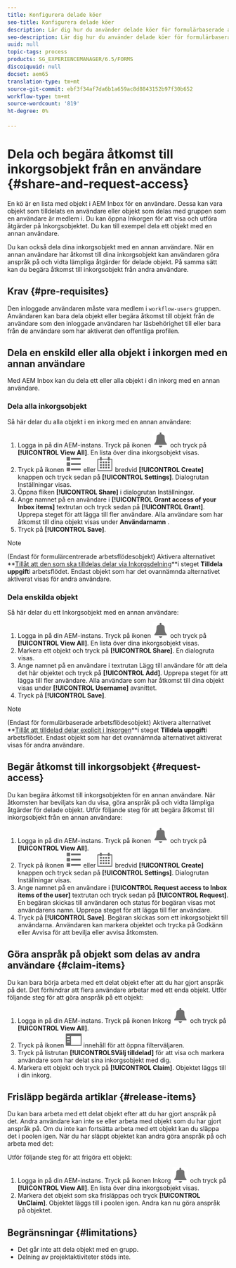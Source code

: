 ```yaml
---
title: Konfigurera delade köer
seo-title: Konfigurera delade köer
description: Lär dig hur du använder delade köer för formulärbaserade arbetsflöden på AEM Forms i OSGi.
seo-description: Lär dig hur du använder delade köer för formulärbaserade arbetsflöden på AEM Forms i OSGi.
uuid: null
topic-tags: process
products: SG_EXPERIENCEMANAGER/6.5/FORMS
discoiquuid: null
docset: aem65
translation-type: tm+mt
source-git-commit: ebf3f34af7da6b1a659ac8d8843152b97f30b652
workflow-type: tm+mt
source-wordcount: '819'
ht-degree: 0%

---
```



# Dela och begära åtkomst till inkorgsobjekt från en användare {#share-and-request-access}

En kö är en lista med objekt i AEM Inbox för en användare. Dessa kan vara objekt som tilldelats en användare eller objekt som delas med gruppen som en användare är medlem i. Du kan öppna Inkorgen för att visa och utföra åtgärder på Inkorgsobjektet. Du kan till exempel dela ett objekt med en annan användare.

Du kan också dela dina inkorgsobjekt med en annan användare. När en annan användare har åtkomst till dina inkorgsobjekt kan användaren göra anspråk på och vidta lämpliga åtgärder för delade objekt. På samma sätt kan du begära åtkomst till inkorgsobjekt från andra användare.

## Krav {#pre-requisites}

Den inloggade användaren måste vara medlem i `workflow-users` gruppen. Användaren kan bara dela objekt eller begära åtkomst till objekt från de användare som den inloggade användaren har läsbehörighet till eller bara från de användare som har aktiverat den offentliga profilen.

## Dela en enskild eller alla objekt i inkorgen med en annan användare

Med AEM Inbox kan du dela ett eller alla objekt i din inkorg med en annan användare.

### Dela alla inkorgsobjekt

Så här delar du alla objekt i en inkorg med en annan användare:

1. Logga in på din AEM-instans. Tryck på ikonen ![Inkorg](assets/bell.svg) och tryck på **[!UICONTROL View All]**. En lista över dina inkorgsobjekt visas.
1. Tryck på ikonen ![Visa väljare](assets/viewlist.svg) eller ![Visa väljare](assets/calendar.svg) bredvid **[!UICONTROL Create]** knappen och tryck sedan på **[!UICONTROL Settings]**. Dialogrutan Inställningar visas.
1. Öppna fliken **[!UICONTROL Share]** i dialogrutan Inställningar.
1. Ange namnet på en användare i **[!UICONTROL Grant access of your Inbox items]** textrutan och tryck sedan på **[!UICONTROL Grant]**. Upprepa steget för att lägga till fler användare. Alla användare som har åtkomst till dina objekt visas under **Användarnamn** .
1. Tryck på **[!UICONTROL Save]**.

>[!NOTE]
>
>(Endast för formulärcentrerade arbetsflödesobjekt) Aktivera alternativet **[Tillåt att den som ska tilldelas delar via Inkorgsdelning](aem-forms-workflow-step-reference.md)**i steget **Tilldela uppgift**i arbetsflödet. Endast objekt som har det ovannämnda alternativet aktiverat visas för andra användare.

### Dela enskilda objekt

Så här delar du ett Inkorgsobjekt med en annan användare:

1. Logga in på din AEM-instans. Tryck på ikonen ![Inkorg](assets/bell.svg) och tryck på **[!UICONTROL View All]**. En lista över dina inkorgsobjekt visas.
1. Markera ett objekt och tryck på **[!UICONTROL Share]**. En dialogruta visas.
1. Ange namnet på en användare i textrutan Lägg till användare för att dela det här objektet och tryck på **[!UICONTROL Add]**. Upprepa steget för att lägga till fler användare. Alla användare som har åtkomst till dina objekt visas under **[!UICONTROL Username]** avsnittet.
1. Tryck på **[!UICONTROL Save]**.


>[!NOTE]
>
>(Endast för formulärbaserade arbetsflödesobjekt) Aktivera alternativet **[Tillåt att tilldelad delar explicit i Inkorgen](aem-forms-workflow-step-reference.md)**i steget **Tilldela uppgift**i arbetsflödet. Endast objekt som har det ovannämnda alternativet aktiverat visas för andra användare.

## Begär åtkomst till inkorgsobjekt {#request-access}

Du kan begära åtkomst till inkorgsobjekten för en annan användare. När åtkomsten har beviljats kan du visa, göra anspråk på och vidta lämpliga åtgärder för delade objekt. Utför följande steg för att begära åtkomst till inkorgsobjekt från en annan användare:

1. Logga in på din AEM-instans. Tryck på ikonen ![Visa väljare](assets/bell.svg) och tryck på **[!UICONTROL View All]**.
1. Tryck på ikonen ![Visa väljare](assets/viewlist.svg) eller ![Visa väljare](assets/calendar.svg) bredvid **[!UICONTROL Create]** knappen och tryck sedan på **[!UICONTROL Settings]**. Dialogrutan Inställningar visas.
1. Ange namnet på en användare i **[!UICONTROL Request access to Inbox items of the user]** textrutan och tryck sedan på **[!UICONTROL Request]**. En begäran skickas till användaren och status för begäran visas mot användarens namn. Upprepa steget för att lägga till fler användare.
1. Tryck på **[!UICONTROL Save]**. Begäran skickas som ett inkorgsobjekt till användarna. Användaren kan markera objektet och trycka på Godkänn eller Avvisa för att bevilja eller avvisa åtkomsten.


## Göra anspråk på objekt som delas av andra användare {#claim-items}

Du kan bara börja arbeta med ett delat objekt efter att du har gjort anspråk på det. Det förhindrar att flera användare arbetar med ett enda objekt. Utför följande steg för att göra anspråk på ett objekt:

1. Logga in på din AEM-instans. Tryck på ikonen Inkorg ![Inkorg](assets/bell.svg) och tryck på **[!UICONTROL View All]**.
1. Tryck på ikonen ![Endast](assets/railleft.svg) innehåll för att öppna filterväljaren.
1. Tryck på listrutan **[!UICONTROLSVälj tilldelad]** för att visa och markera användare som har delat sina inkorgsobjekt med dig.
1. Markera ett objekt och tryck på **[!UICONTROL Claim]**. Objektet läggs till i din inkorg.

## Frisläpp begärda artiklar {#release-items}

Du kan bara arbeta med ett delat objekt efter att du har gjort anspråk på det. Andra användare kan inte se eller arbeta med objekt som du har gjort anspråk på. Om du inte kan fortsätta arbeta med ett objekt kan du släppa det i poolen igen.   När du har släppt objektet kan andra göra anspråk på och arbeta med det:

Utför följande steg för att frigöra ett objekt:

1. Logga in på din AEM-instans. Tryck på ikonen Inkorg ![Inkorg](assets/bell.svg) och tryck på **[!UICONTROL View All]**. En lista över dina inkorgsobjekt visas.
1. Markera det objekt som ska frisläppas och tryck **[!UICONTROL UnClaim]**. Objektet läggs till i poolen igen. Andra kan nu göra anspråk på objektet.

## Begränsningar {#limitations}

* Det går inte att dela objekt med en grupp.
* Delning av projektaktiviteter stöds inte.
